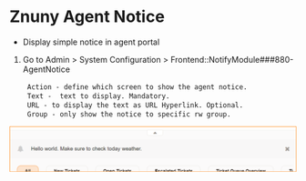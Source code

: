 # Znuny Agent Notice

- Display simple notice in agent portal

1. Go to Admin > System Configuration > Frontend::NotifyModule###880-AgentNotice

        Action - define which screen to show the agent notice.
        Text -  text to display. Mandatory.
        URL - to display the text as URL Hyperlink. Optional.
        Group - only show the notice to specific rw group.

![agent_notice](doc/en/images/agent_notice.png)